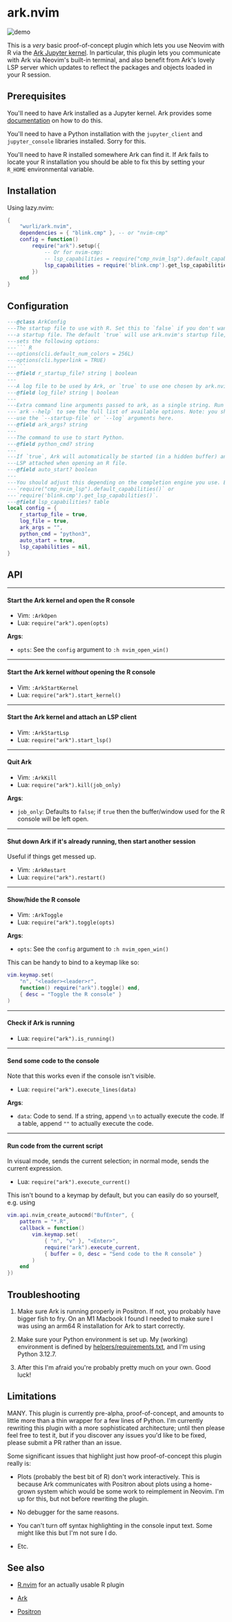 # ark.nvim

![demo](https://github.com/user-attachments/assets/f78dc9f9-da78-40eb-aad8-e63d1cccb9f5)

This is a _very_ basic proof-of-concept plugin which lets you use Neovim with R
via the [Ark Jupyter kernel](https://github.com/posit-dev/ark). In particular,
this plugin lets you communicate with Ark via Neovim's built-in terminal, and
also benefit from Ark's lovely LSP server which updates to reflect the packages
and objects loaded in your R session.

## Prerequisites

You'll need to have Ark installed as a Jupyter kernel. Ark provides some
[documentation](https://github.com/posit-dev/ark) on how to do this.

You'll need to have a Python installation with the `jupyter_client` and
`jupyter_console` libraries installed. Sorry for this.

You'll need to have R installed somewhere Ark can find it. If Ark fails to
locate your R installation you should be able to fix this by setting your
`R_HOME` environmental variable.

## Installation

Using lazy.nvim:
``` lua
{
    "wurli/ark.nvim",
    dependencies = { "blink.cmp" }, -- or "nvim-cmp"
    config = function()
        require("ark").setup({
            -- Or for nvim-cmp:
            -- lsp_capabilities = require("cmp_nvim_lsp").default_capabilities()
            lsp_capabilities = require('blink.cmp').get_lsp_capabilities(),
        })
    end
}
```

## Configuration

```` lua
---@class ArkConfig
---The startup file to use with R. Set this to `false` if you don't want to use
---a startup file. The default `true` will use ark.nvim's startup file, which
---sets the following options:
---``` R
---options(cli.default_num_colors = 256L)
---options(cli.hyperlink = TRUE)
---```
---@field r_startup_file? string | boolean
---
---A log file to be used by Ark, or `true` to use one chosen by ark.nvim.
---@field log_file? string | boolean
---
---Extra command line arguments passed to ark, as a single string. Run
---`ark --help` to see the full list of available options. Note: you shouldn't
---use the `--startup-file` or `--log` arguments here.
---@field ark_args? string
---
---The command to use to start Python.
---@field python_cmd? string
---
---If `true`, Ark will automatically be started (in a hidden buffer) and the
---LSP attached when opening an R file.
---@field auto_start? boolean
---
---You should adjust this depending on the completion engine you use. E.g.
---`require("cmp_nvim_lsp").default_capabilities()` or
---`require('blink.cmp').get_lsp_capabilities()`.
---@field lsp_capabilities? table
local config = {
    r_startup_file = true,
    log_file = true,
    ark_args = "",
    python_cmd = "python3",
    auto_start = true,
    lsp_capabilities = nil,
}
````

## API

-------------------------------------------------------------------------------
#### Start the Ark kernel and open the R console

*   Vim: `:ArkOpen`
*   Lua: `require("ark").open(opts)`

**Args**:
*   `opts`: See the `config` argument to `:h nvim_open_win()`

-------------------------------------------------------------------------------
#### Start the Ark kernel _without_ opening the R console

*   Vim: `:ArkStartKernel`
*   Lua: `require("ark").start_kernel()`

-------------------------------------------------------------------------------
#### Start the Ark kernel and attach an LSP client

*   Vim: `:ArkStartLsp`
*   Lua: `require("ark").start_lsp()`

-------------------------------------------------------------------------------
#### Quit Ark

*   Vim: `:ArkKill`
*   Lua: `require("ark").kill(job_only)`

**Args**:
*   `job_only`: Defaults to `false`; if `true` then the buffer/window used for
    the R console will be left open.

-------------------------------------------------------------------------------
#### Shut down Ark if it's already running, then start another session
Useful if things get messed up.

*   Vim: `:ArkRestart`
*   Lua: `require("ark").restart()`

-------------------------------------------------------------------------------
#### Show/hide the R console

*   Vim: `:ArkToggle`
*   Lua: `require("ark").toggle(opts)`

**Args**:
*   `opts`: See the `config` argument to `:h nvim_open_win()`

This can be handy to bind to a keymap like so:

``` lua
vim.keymap.set(
    "n", "<leader><leader>r",
    function() require("ark").toggle() end,
    { desc = "Toggle the R console" }
)
```

-------------------------------------------------------------------------------
#### Check if Ark is running

*   Lua: `require("ark").is_running()`

-------------------------------------------------------------------------------
#### Send some code to the console

Note that this works even if the console isn't visible.

*   Lua: `require("ark").execute_lines(data)`

**Args**:
*   `data`: Code to send. If a string, append `\n` to actually execute the code.
    If a table, append `""` to actually execute the code.

-------------------------------------------------------------------------------
#### Run code from the current script

In visual mode, sends the current selection; in normal mode, sends the current
expression.

*   Lua: `require("ark").execute_current()`

This isn't bound to a keymap by default, but you can easily do so
yourself, e.g. using

``` lua
vim.api.nvim_create_autocmd("BufEnter", {
    pattern = "*.R",
    callback = function()
        vim.keymap.set(
            { "n", "v" }, "<Enter>",
            require("ark").execute_current,
            { buffer = 0, desc = "Send code to the R console" }
        )
    end
})
```

## Troubleshooting

1.  Make sure Ark is running properly in Positron. If not, you probably have
    bigger fish to fry. On an M1 Macbook I found I needed to make sure I was
    using an arm64 R installation for Ark to start correctly.

2.  Make sure your Python environment is set up. My (working) environment is
    defined by [helpers/requirements.txt](/helpers/requirements.txt), and I'm
    using Python 3.12.7.

3.  After this I'm afraid you're probably pretty much on your own. Good luck!

## Limitations

MANY. This plugin is currently pre-alpha, proof-of-concept, and amounts to
little more than a thin wrapper for a few lines of Python. I'm currently
rewriting this plugin with a more sophisticated architecture; until then please
feel free to test it, but if you discover any issues you'd like to be fixed,
please submit a PR rather than an issue.

Some significant issues that highlight just how proof-of-concept this plugin
really is:

*   Plots (probably the best bit of R) don't work interactively. This is
    because Ark communicates with Positron about plots using a home-grown
    system which would be some work to reimplement in Neovim. I'm up for this,
    but not before rewriting the plugin.

*   No debugger for the same reasons.

*   You can't turn off syntax highlighting in the console input text. Some might
    like this but I'm not sure I do.

*   Etc.

## See also

*   [R.nvim](https://github.com/R-nvim/R.nvim) for an actually usable R plugin

*   [Ark](https://github.com/posit-dev/ark)

*   [Positron](https://github.com/posit-dev/positron)

